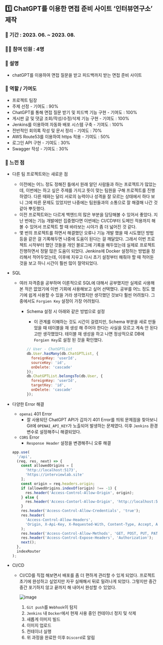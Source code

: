 ## 1️⃣ ChatGPT를 이용한 면접 준비 사이트 ‘인터뷰연구소’ 제작

### 📆 기간 : 2023. 06. ~ 2023. 08.

### 👩‍💻 참여 인원 : 4명

### 📔 설명
- chatGPT를 이용하여 면접 질문을 받고 피드백까지 받는 면접 준비 사이트

### 🔧 역할 / 기여도
- 프로젝트 팀장
- 주제 선정 - 기여도 : 90%
- ChatGPT를 통해 면접 질문 받기 및 피드백 기능 구현 - 기여도 : 100%
- 게시판 글 및 댓글 조회/작성/수정/삭제 기능 구현 - 기여도 : 100%
- Jenkins를 이용하여 자동화 배포 시스템 구축 - 기여도 : 100%
- 전반적인 회의록 작성 및 문서 정리 - 기여도 : 70%
- AWS Route53를 이용하여 https 적용 - 기여도 : 50%
- 로그인 API 구현 - 기여도 : 30%
- Swagger 작성 - 기여도 : 30%

### 📌 느낀 점
- 다른 팀 프로젝트와는 새로운 점
    - 이전에는 어느 정도 정해진 틀에서 원래 알던 사람들과 하는 프로젝트가 많았는데, 이번에는 하고 싶은 주제를 가지고 뜻이 맞는 팀원을 구해 프로젝트를 진행하였다. 다른 때와는 달리 서로의 능력이나 성격을 잘 모르는 상태에서 하다 보니 그에 따른 문제도 있었지만 나중에는 팀원들과의 소통으로 잘 해결해 나간 것 같아 뿌듯했다.
    - 이전 프로젝트와는 다르게 백엔드의 많은 부분을 담당해볼 수 있어서 좋았다. 지난 번에는 기능 개발에만 집중했다면 이번에는 CI/CD부터 도메인 적용까지 해볼 수 있어서 프로젝트 할 때 바라보는 시야가 좀 더 넓어진 것 같다.
    - 몇 번의 프로젝트를 하면서 해결했던 오류나 기능 개발 했을 때 시도했던 방법 등을 같은 걸 기록해두면 나중에 도움이 된다는 걸 깨달았다. 그래서 이번 프로젝트 시작부터 했던 것들을 개인 블로그에 기록을 해두었는데 실제로 프로젝트 진행하면서 정말 많은 도움이 되었다. Jenkins에 Docker 설정하는 방법을 정리해서 적어두었는데, 이후에 지우고 다시 초기 설정부터 해줘야 할 때 적어둔 것을 보고 하니 시간이 훨씬 많이 절약되었다.
- SQL
    - 여러 자격증을 공부하며 이론적으로 SQL에 대해서 공부했지만 실제로 사용해본 적은 없었기에 이번 기회에 사용해보고 싶어 선택했다. 공부를 어느 정도 했기에 쉽게 사용할 수 있을 거라 생각했지만 생각했던 것보다 훨씬 어려웠다. 그 중에서도 `Forgien Key` 설정이 가장 어려웠다.
        - Schema 설정 시 아래와 같은 방법으로 설정
            - 이 관계를 이해하는 것도 시간이 걸렸지만, Schema 부분을 새로 만들었을 때 테이블을 재 생성 해 주어야 한다는 사실을 모르고 계속 안 된다고만 생각했었다.
            테이블 재 생성을 하고 나면 정상적으로 DB에 `Forgien Key`로 설정 된 것을 확인했다.
            
            ```jsx
            // User - ChatGPTList
            db.User.hasMany(db.ChatGPTList, {
              foreignKey: 'userId',
              sourceKey: 'id',
              onDelete: 'cascade'
            });
            db.ChatGPTList.belongsTo(db.User, {
              foreignKey: 'userId',
              targetKey: 'id',
              onDelete: 'cascade'
            });
            ```         
- 다양한 Error 해결
    - `openai` 401 Error
        - 잘 사용되던 ChatGPT API가 갑자기 401 Error를 띄워 문제점을 찾아보니 Git에  `OPENAI_API_KEY`가 노출되어 발생하는 문제였다. 이후 `Jenkins` 환경 변수로 설정해주니 해결되었다.
    - `CORS` Error
        - `Response Header` 설정을 변경해주니 오류 해결
    
    ```jsx
    app.use(
      '/api',
      (req, res, next) => {
        const allowedOrigins = [
          'http://localhost:5173',
          'https://interviewlab.site'
        ];
        const origin = req.headers.origin;
        if (allowedOrigins.indexOf(origin) !== -1) {
          res.header('Access-Control-Allow-Origin', origin);
        } else {
          res.header('Access-Contorl-Allow-Origin', 'http://localhost:5173');
        }
        res.header('Access-Control-Allow-Credentials', 'true');
        res.header(
          'Access-Control-Allow-Headers',
          'Origin, X-Api-Key, X-Requested-With, Content-Type, Accept, Authorization'
        );
        res.header('Access-Control-Allow-Methods', 'GET, POST, PUT, PATCH');
        res.header('Access-Control-Expose-Headers', 'Authorization');
        next();
      },
      indexRouter
    );
    ```  
- CI/CD
    - CI/CD를 직접 해보면서 배포를 좀 더 편하게 관리할 수 있게 되었다. 프로젝트 초기에 완성하고 싶었지만 자꾸 실패해서 뒤로 밀려나게 되었다. 그렇지만 중간 중간 포기하지 않고 끝까지 해 내어서 완성할 수 있었다.
        
        ![image](https://lh3.googleusercontent.com/fife/AK0iWDzP1Jbbvr8Jtk_u_Z3uyH3ht32NYaD5fyJ6Kcuv6uapVWw9ivCNoBTOaJb0zTRK8uINERgOskao57pt8OETRfRfKK88GPkLpE9TTMFbmUr2ya9_w1IgZhRNRTErcg1oZMhTyA1BakF-2tIMgIQZPLwfSPrWOM7e4YGe4fxDwD2IQbAwKhDytyujW941Ks3PNBLCqoXF6dZa_GPSYWfQn49ffVp50vVck72kko8ijTIltWlo6H5yx4aMS6V14ppVRP_4-NKeYb7zEsRTCCQuGHRjKbrDZv0Wfn1FYp3USQufu9js3VA67SZM7ZDRxBCh69ZiJ5jNsm0w_G7ip6zBs-3PD50zKcHWB48VrYSi3hhJf9eyf2q3SLTXw2eHvYznoTdaaFMNstvI_1tIPY-VVaMiR8Sqk7flnveFBS_h2d6s46nSrg7DeFtvt-KSuMaGIwD-as_0f0mQGb8U6tXXZBGogyu4PkCUhn29Ufq5eVg4U8bUvzncobzq9nPUl-4eZHuPS_vTBz-nSSksk3yq0bCDrvoe_lUTcBvpEKWeJbT95ncvGYTsbrH8lPYvF36-XurbGjSEWIqYGJVJwlS2RNEhg49iwAktbUf5l5GfTk5glxrksw81ddnMapxQ8FOx-mHyBkAEed-PFYF0j5pfGnD1MTvBZewAA1OgJBX5ROv0ZmFAphowkvco8Act8L9SW9VnbEiWKil3-QDC7S1CAaK01-gMrgesxkDktLyQJuGWETIMoecSBQ54ACF5Ms2qwpHkpWDM19Qo-gyk2gWTvkTBZgBvL5MC4k6NsRmKWkkfGHXOLGYPdTYAxpDIBS8EYL_FSTprnAJ96yYyscs6Z6Vh9KBMSJG9TqJBZvkxfmJWFx-0xeVAyL9KlYu2893fXqy07-7tritPfMS3BYT3KWyUXzqfj1s3b6I17QlvKtEtSu5XKA8OVuOKEjnGEPASTFvVB3sKJAbF4IB3R4QO7TNN0K9KgQWKHnUF9EDrb1f0KzHafr0gd-GWhneeUS62uubnukXMCTCioj-grYoomOJvqup8vReLrHpRHGRCF2-HKUQ_T7i907oZOKPLILpt3I8fWImSU_dwI3rw910gdInhT4RQuOCtnUCkcqxrpR_Y1nink9PXNAgSFU37_sX6tzp3glvPTDwAESv2M4hkh_EPSiQOU9cwAbU13JeLGcz1Dka6miJt3ri3N4-gA4bCYBpn1OMEr3p4hfL3LtupppkCCZ-3KwlhGiocQjFvjaJ8SxtMprcafqyalEnc1T9oS5Z7pqI2EUQe1sgWCvP0yO9BiobJjuRbupV8oHUmXzA40csJVk8NYJ3L9qazBHr3yPoLoglmXKptRUAFB3PeMlMUoLnB2QlgJw0PR_C6k0C_W10A96tsDtY2hb7T2kFcJ4dnizltbHBlUdN2uxCTz1Qydn4q3hfXJqX6_09xvpRzZ_118XG-OyvGYynwP1gtFpxOyI-AyljOLbsJk7sobX1tSqC9nASv7GyoydXv9XoINXn-6lf43AGtpZxBEzcC9GTbcQcNBncpbEqB4RFrXzyW2HXGCCvuobEF6sZdRJEmL1HKNxlpaZf1JASgZauhMa1JqEY-3MljY1IlmeqZIFA2FMir_hfIEitVlTAgWCWLlwwufpqpnvypjFsYdWYuvomxR_v_xuzJlJHQ_aVuvKvryw=w1920-h878)
        
        1) `Git push`를 `Webhook`이 탐지 
        2) `Jenkins` 내 `Docker`에서 현재 사용 중인 컨테이너 정지 및 삭제
        3) 새롭게 이미지 빌드
        4) 이미지 업로드
        5) 컨테이너 실행
        6) 위 과정을 완료한 이후 `Discord`로 알림
